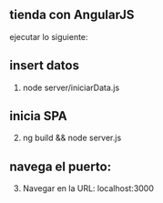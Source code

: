 
## tienda con AngularJS

ejecutar lo siguiente:

## insert datos
1. node server/iniciarData.js 
## inicia SPA
2. ng build && node server.js
## navega el puerto:
3. Navegar en la URL: localhost:3000
